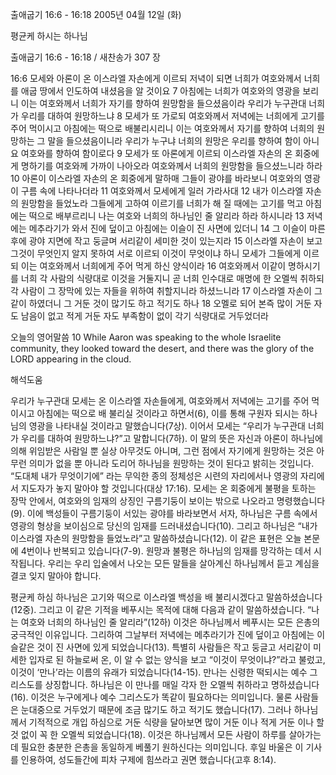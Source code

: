 출애굽기 16:6 - 16:18 
2005년 04월 12일 (화)

평균케 하시는 하나님



출애굽기 16:6 - 16:18 / 새찬송가 307 장


16:6 모세와 아론이 온 이스라엘 자손에게 이르되 저녁이 되면 너희가 여호와께서 너희를 애굽 땅에서 인도하여 내셨음을 알 것이요 7 아침에는 너희가 여호와의 영광을 보리니 이는 여호와께서 너희가 자기를 향하여 원망함을 들으셨음이라 우리가 누구관대 너희가 우리를 대하여 원망하느냐 8 모세가 또 가로되 여호와께서 저녁에는 너희에게 고기를 주어 먹이시고 아침에는 떡으로 배불리시리니 이는 여호와께서 자기를 향하여 너희의 원망하는 그 말을 들으셨음이니라 우리가 누구냐 너희의 원망은 우리를 향하여 함이 아니요 여호와를 향하여 함이로다 9 모세가 또 아론에게 이르되 이스라엘 자손의 온 회중에게 명하기를 여호와께 가까이 나아오라 여호와께서 너희의 원망함을 들으셨느니라 하라 10 아론이 이스라엘 자손의 온 회중에게 말하매 그들이 광야를 바라보니 여호와의 영광이 구름 속에 나타나더라 11 여호와께서 모세에게 일러 가라사대 12 내가 이스라엘 자손의 원망함을 들었노라 그들에게 고하여 이르기를 너희가 해 질 때에는 고기를 먹고 아침에는 떡으로 배부르리니 나는 여호와 너희의 하나님인 줄 알리라 하라 하시니라 13 저녁에는 메추라기가 와서 진에 덮이고 아침에는 이슬이 진 사면에 있더니 14 그 이슬이 마른 후에 광야 지면에 작고 둥글며 서리같이 세미한 것이 있는지라 15 이스라엘 자손이 보고 그것이 무엇인지 알지 못하여 서로 이르되 이것이 무엇이냐 하니 모세가 그들에게 이르되 이는 여호와께서 너희에게 주어 먹게 하신 양식이라 16 여호와께서 이같이 명하시기를 너희 각 사람의 식량대로 이것을 거둘지니 곧 너희 인수대로 매명에 한 오멜씩 취하되 각 사람이 그 장막에 있는 자들을 위하여 취할지니라 하셨느니라 17 이스라엘 자손이 그같이 하였더니 그 거둔 것이 많기도 하고 적기도 하나 18 오멜로 되어 본즉 많이 거둔 자도 남음이 없고 적게 거둔 자도 부족함이 없이 각기 식량대로 거두었더라 

오늘의 영어말씀 
10 While Aaron was speaking to the whole Israelite community, they looked toward the desert, and there was the glory of the LORD appearing in the cloud.

해석도움





우리가 누구관대 
모세는 온 이스라엘 자손들에게, 여호와께서 저녁에는 고기를 주어 먹이시고 아침에는 떡으로 배 불리실 것이라고 하면서(6), 이를 통해 구원자 되시는 하나님의 영광을 나타내실 것이라고 말했습니다(7상). 이어서 모세는 “우리가 누구관대 너희가 우리를 대하여 원망하느냐?”고 말합니다(7하). 이 말의 뜻은 자신과 아론이 하나님에 의해 위임받은 사람일 뿐 실상 아무것도 아니며, 그런 점에서 자기에게 원망하는 것은 아무런 의미가 없을 뿐 아니라 도리어 하나님을 원망하는 것이 된다고 밝히는 것입니다. “도대체 내가 무엇이기에” 라는 무익한 종의 정체성은 시련의 자리에서나 영광의 자리에서 지도자가 놓지 말아야 할 것입니다(대상 17:16). 모세는 온 회중에게 불평을 토하는 장막 안에서, 여호와의 임재의 상징인 구름기둥이 보이는 밖으로 나오라고 명령했습니다(9). 이에 백성들이 구름기둥이 서있는 광야를 바라보면서 서자, 하나님은 구름 속에서 영광의 형상을 보이심으로 당신의 임재를 드러내셨습니다(10). 그리고 하나님은 “내가 이스라엘 자손의 원망함을 들었노라”고 말씀하셨습니다(12). 이 같은 표현은 오늘 본문에 4번이나 반복되고 있습니다(7-9). 원망과 불평은 하나님의 임재를 망각하는 데서 시작됩니다. 우리는 우리 입술에서 나오는 모든 말들을 살아계신 하나님께서 듣고 계심을 결코 잊지 말아야 합니다. 

평균케 하심 
하나님은 고기와 떡으로 이스라엘 백성을 배 불리시겠다고 말씀하셨습니다(12중). 그리고 이 같은 기적을 베푸시는 목적에 대해 다음과 같이 말씀하셨습니다. “나는 여호와 너희의 하나님인 줄 알리라”(12하) 이것은 하나님께서 베푸시는 모든 은총의 궁극적인 이유입니다. 그리하여 그날부터 저녁에는 메추라기가 진에 덮이고 아침에는 이슬같은 것이 진 사면에 있게 되었습니다(13). 특별히 사람들은 작고 둥글고 서리같이 미세한 입자로 된 하늘로써 온, 이 알 수 없는 양식을 보고 “이것이 무엇이냐?”라고 불렀고, 이것이 ‘만나’라는 이름의 유래가 되었습니다(14-15). 만나는 신령한 떡되시는 예수 그리스도를 상징합니다. 하나님은 이 만나를 매일 각자 한 오멜씩 취하라고 명하셨습니다(16). 이것은 누구에게나 예수 그리스도가 똑같이 필요하다는 의미입니다. 물론 사람들은 눈대중으로 거두었기 때문에 조금 많기도 하고 적기도 했습니다(17). 그러나 하나님께서 기적적으로 개입 하심으로 거둔 식량을 달아보면 많이 거둔 이나 적게 거둔 이나 할 것 없이 꼭 한 오멜씩 되었습니다(18). 이것은 하나님께서 모든 사람이 하루를 살아가는데 필요한 충분한 은총을 동일하게 베풀기 원하신다는 의미입니다. 후일 바울은 이 기사를 인용하여, 성도들간에 피차 구제에 힘쓰라고 권면 했습니다(고후 8:14).